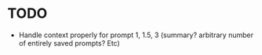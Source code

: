 # TODO

- Handle context properly for prompt 1, 1.5, 3 (summary? arbitrary number of entirely saved prompts? Etc)